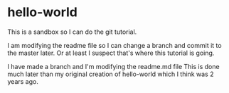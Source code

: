 # hello-world
This is a sandbox so I can do the git tutorial.

I am modifying the readme file so I can change a branch and commit it to the master later.
Or at least I suspect that's where this tutorial is going.

I have made a branch and I'm modifying the readme.md file
This is done much later than my original creation of hello-world which I think was 2 years ago.
